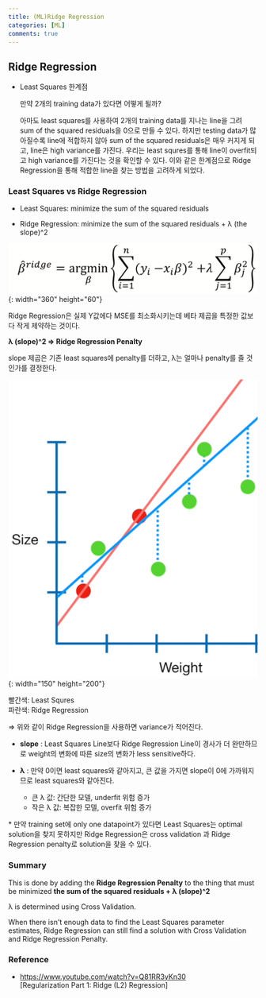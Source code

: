```yaml
---
title: (ML)Ridge Regression
categories: [ML]
comments: true
---
```



## Ridge Regression

- Least Squares 한계점

    만약 2개의 training data가 있다면 어떻게 될까?

    아마도 least squares를 사용하여 2개의 training data를 지나는 line을 그려 sum of the squared residuals을 0으로 만들 수 있다. 하지만 testing data가 많아질수록 line에 적합하지 않아 sum of the squared residuals은 매우 커지게 되고, line은 high variance를 가진다. 우리는 least squres를 통해 line이 overfit되고 high variance를 가진다는 것을 확인할 수 있다. 이와 같은 한계점으로 Ridge Regression을 통해 적합한 line을 찾는 방법을 고려하게 되었다.

### Least Squares   vs   Ridge Regression

- Least Squares: minimize the sum of the squared residuals

- Ridge Regression: minimize the sum of the squared residuals + λ (the slope)^2


![Untitled.png](/assets/img/20-10-09/Regularization2/Untitled.png){: width="360" height="60"}

   Ridge Regression은 실제 Y값에다 MSE를 최소화시키는데 베타 제곱을 특정한 값보다 작게 제약하는 것이다.

   **__λ (slope)^2  ⇒ Ridge Regression Penalty__**

   slope 제곱은 기존 least squares에 penalty를 더하고, λ는 얼마나 penalty를 줄 것인가를 결정한다.

![Untitled%201.png](/assets/img/20-10-09/Regularization2/Untitled%201.png){: width="150" height="200"}

   빨간색: Least Squres  
   파란색: Ridge Regression

⇒ 위와 같이 Ridge Regression을 사용하면 variance가 적어진다.  




- **slope**
    : Least Squares Line보다 Ridge Regression Line이 경사가 더 완만하므로 weight의 변화에 따른 size의 변화가 less sensitive하다.

- **λ**
    : 만약 0이면 least squares와 같아지고, 큰 값을 가지면 slope이 0에 가까워지므로 least squares와 같아진다.

    - 큰 λ 값: 간단한 모델, underfit 위험 증가
    - 작은 λ 값: 복잡한 모델, overfit 위험 증가


&#42; 만약 training set에 only one datapoint가 있다면 Least Squares는 optimal solution을 찾지 못하지만
Ridge Regression은 cross validation 과 Ridge Regression penalty로 solution을 찾을 수 있다.

### Summary

This is done by adding the __Ridge Regression Penalty__ to the thing that must be minimized
**__the sum of the squared residuals__ + __λ (slope)^2__**

λ is determined using Cross Validation.

When there isn't enough data to find the Least Squares parameter estimates, 
Ridge Regression can still find a solution with Cross Validation and Ridge Regression Penalty.



### Reference 

- https://www.youtube.com/watch?v=Q81RR3yKn30  
  [Regularization Part 1: Ridge (L2) Regression]

